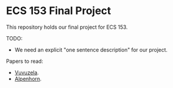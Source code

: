 # ECS 153 Final Project
This repository holds our final project for ECS 153.

TODO:
- We need an explicit "one sentence description" for our project.

Papers to read:
- [Vuvuzela](https://vuvuzela.io/static/vuvuzela.pdf).
- [Alpenhorn](https://vuvuzela.io/static/alpenhorn.pdf).
